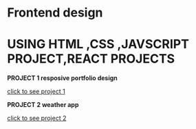 # Frontend design

# USING HTML ,CSS ,JAVSCRIPT PROJECT,REACT PROJECTS

**PROJECT 1 resposive portfolio design**

[click to see project 1](./portfolio/profile/README.md/)

**PROJECT 2 weather app**

[click to see project 2](./weather/ReadME.md)
